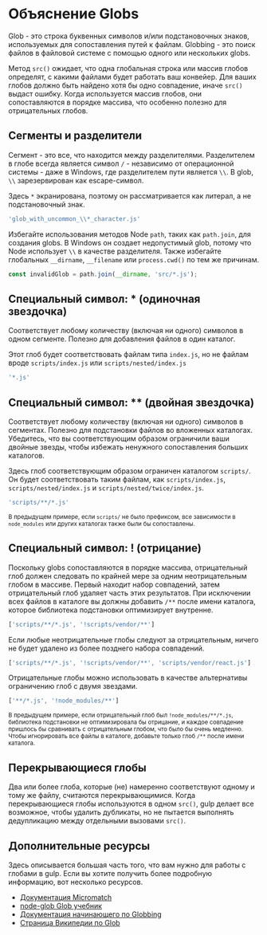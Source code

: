 <!-- front-matter
id: explaining-globs
title: Объяснение Globs
hide_title: true
sidebar_label: Объяснение Globs
-->

# Объяснение Globs

Glob - это строка буквенных символов и/или подстановочных знаков, используемых для сопоставления путей к файлам. Globbing - это поиск файлов в файловой системе с помощью одного или нескольких globs.

Метод `src()` ожидает, что одна глобальная строка или массив глобов определят, с какими файлами будет работать ваш конвейер. Для ваших глобов должно быть найдено хотя бы одно совпадение, иначе `src()` выдаст ошибку. Когда используется массив глобов, они сопоставляются в порядке массива, что особенно полезно для отрицательных глобов.

## Сегменты и разделители

Сегмент - это все, что находится между разделителями. Разделителем в глобе всегда является символ `/` - независимо от операционной системы - даже в Windows, где разделителем пути является `\\`. В glob, `\\` зарезервирован как escape-символ.

Здесь `*` экранирована, поэтому он рассматривается как литерал, а не подстановочный знак.

```js
'glob_with_uncommon_\\*_character.js'
```

Избегайте использования методов Node `path`, таких как `path.join`, для создания globs. В Windows он создает недопустимый glob, потому что Node использует `\\` в качестве разделителя. Также избегайте глобальных `__dirname`, `__filename` или `process.cwd()` по тем же причинам.

```js
const invalidGlob = path.join(__dirname, 'src/*.js');
```

## Специальный символ: * (одиночная звездочка)

Соответствует любому количеству (включая ни одного) символов в одном сегменте. Полезно для добавления файлов в один каталог.

Этот глоб будет соответствовать файлам типа `index.js`, но не файлам вроде `scripts/index.js` или `scripts/nested/index.js`

```js
'*.js'
```

## Специальный символ: ** (двойная звездочка)

Соответствует любому количеству (включая ни одного) символов в сегментах. Полезно для подстановки файлов во вложенных каталогах. Убедитесь, что вы соответствующим образом ограничили ваши двойные звезды, чтобы избежать ненужного сопоставления больших каталогов.

Здесь глоб соответствующим образом ограничен каталогом `scripts/`. Он будет соответствовать таким файлам, как `scripts/index.js`, `scripts/nested/index.js` и `scripts/nested/twice/index.js`.

```js
'scripts/**/*.js'
```

<small>В предыдущем примере, если `scripts/` не было префиксом, все зависимости в `node_modules` или других каталогах также были бы сопоставлены.</small>

## Специальный символ: ! (отрицание)

Поскольку globs сопоставляются в порядке массива, отрицательный глоб должен следовать по крайней мере за одним неотрицательным глобом в массиве. Первый находит набор совпадений, затем отрицательный глоб удаляет часть этих результатов. При исключении всех файлов в каталоге вы должны добавить `/**` после имени каталога, которое библиотека подстановки оптимизирует внутренне.

```js
['scripts/**/*.js', '!scripts/vendor/**']
```

Если любые неотрицательные глобы следуют за отрицательным, ничего не будет удалено из более позднего набора совпадений.

```js
['scripts/**/*.js', '!scripts/vendor/**', 'scripts/vendor/react.js']
```

Отрицательные глобы можно использовать в качестве альтернативы ограничению глоб с двумя звездами.

```js
['**/*.js', '!node_modules/**']
```

<small>В предыдущем примере, если отрицательный глоб был `!node_modules/**/*.js`, библиотека подстановки не оптимизировала бы отрицание, и каждое совпадение пришлось бы сравнивать с отрицательным глобом, что было бы очень медленно. Чтобы игнорировать все файлы в каталоге, добавьте только глоб `/**` после имени каталога.</small>

## Перекрывающиеся глобы

Два или более глоба, которые (не) намеренно соответствуют одному и тому же файлу, считаются перекрывающимися. Когда перекрывающиеся глобы используются в одном `src()`, gulp делает все возможное, чтобы удалить дубликаты, но не пытается выполнять дедупликацию между отдельными вызовами `src()`.

## Дополнительные ресурсы

Здесь описывается большая часть того, что вам нужно для работы с глобами в gulp. Если вы хотите получить более подробную информацию, вот несколько ресурсов.

* [Документация Micromatch][micromatch-docs]
* [node-glob Glob учебник][glob-primer-docs]
* [Документация начинающего по Globbing][begin-globbing-docs]
* [Страница Википедии по Glob][wikipedia-glob]

[micromatch-docs]: https://github.com/micromatch/micromatch
[glob-primer-docs]: https://github.com/isaacs/node-glob#glob-primer
[begin-globbing-docs]: https://github.com/begin/globbing#what-is-globbing
[wikipedia-glob]: https://en.wikipedia.org/wiki/Glob_(programming)
